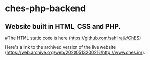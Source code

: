 # ches-php-backend

## Website built in HTML, CSS and PHP.

#The HTML static code is here (https://github.com/sahilrajiv/ChES)

Here's a link to the archived version of the live website (https://web.archive.org/web/20200513200216/http://www.ches.in/).
